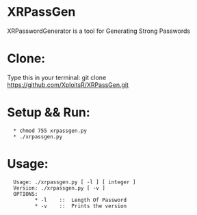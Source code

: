 # XRPassGen
XRPasswordGenerator is a tool for Generating Strong Passwords

# Clone:
   Type this in your terminal: git clone https://github.com/XploitsR/XRPassGen.git
   
# Setup && Run:
      * chmod 755 xrpassgen.py
      * ./xrpassgen.py

# Usage:
      Usage: ./xrpassgen.py [ -l ] [ integer ]
      Version: ./xrpassgen.py [ -v ]
      OPTIONS:
             * -l    ::  Length Of Password
             * -v    ::  Prints the version
